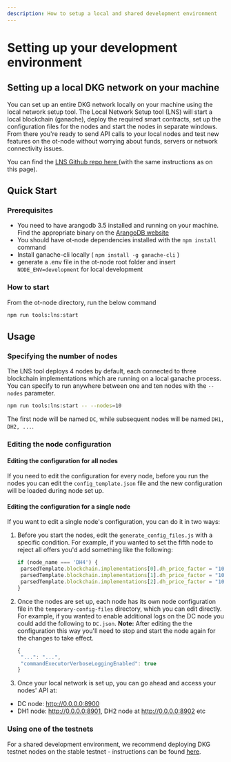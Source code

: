 ```yaml
---
description: How to setup a local and shared development environment
---
```


# Setting up your development environment

## Setting up a local DKG network on your machine

You can set up an entire DKG network locally on your machine using the local network setup tool. The Local Network Setup tool \(LNS\) will start a local blockchain \(ganache\), deploy the required smart contracts, set up the configuration files for the nodes and start the nodes in separate windows. From there you're ready to send API calls to your local nodes and test new features on the ot-node without worrying about funds, servers or network connectivity issues.

You can find the [LNS Github repo here ](https://github.com/OriginTrail/ot-node/tree/develop/tools/local-network-setup)\(with the same instructions as on this page\).  


## Quick Start

### Prerequisites

* You need to have arangodb 3.5 installed and running on your machine. Find the appropriate binary on the [ArangoDB website](https://download.arangodb.com/arangodb35/index.html)
* You should have ot-node dependencies installed with the `npm install` command
* Install ganache-cli locally \( `npm install -g ganache-cli` \)
* generate a .env file in the ot-node root folder and insert `NODE_ENV=development` for local development

### How to start

From the ot-node directory, run the below command

```bash
npm run tools:lns:start
```

## Usage

### Specifying the number of nodes

The LNS tool deploys 4 nodes by default, each connected to three blockchain implementations which are running on a local ganache process. You can specify to run anywhere between one and ten nodes with the `--nodes` parameter.

```bash
npm run tools:lns:start -- --nodes=10
```

The first node will be named `DC`, while subsequent nodes will be named `DH1, DH2, ...`.

### Editing the node configuration

#### Editing the configuration for all nodes

If you need to edit the configuration for every node, before you run the nodes you can edit the `config_template.json` file and the new configuration will be loaded during node set up.

#### Editing the configuration for a single node

If you want to edit a single node's configuration, you can do it in two ways:

1. Before you start the nodes, edit the `generate_config_files.js` with a specific condition. For example, if you wanted to set the fifth node to reject all offers you'd add something like the following:

   ```javascript
   if (node_name === 'DH4') {
    parsedTemplate.blockchain.implementations[0].dh_price_factor = "10000000";
    parsedTemplate.blockchain.implementations[1].dh_price_factor = "10000000";
    parsedTemplate.blockchain.implementations[2].dh_price_factor = "10000000";
   }
   ```

2. Once the nodes are set up, each node has its own node configuration file in the `temporary-config-files` directory, which you can edit directly. For example, if you wanted to enable additional logs on the DC node you could add the following to `DC.json`. **Note:** After editing the the configuration this way you'll need to stop and start the node again for the changes to take effect.

   ```javascript
   {
    "...": "...",
    "commandExecutorVerboseLoggingEnabled": true
   }
   ```

  

3.  Once your local network is set up, you can go ahead and access your nodes' API at:
   * DC node: http://0.0.0.0:8900
   * DH1 node: http://0.0.0.0:8901, DH2 node at http://0.0.0.0:8902 etc

### Using one of the testnets

For a shared development environment, we recommend deploying DKG testnet nodes on the stable testnet - instructions can be found [here](../running-nodes/node-setup/). 





